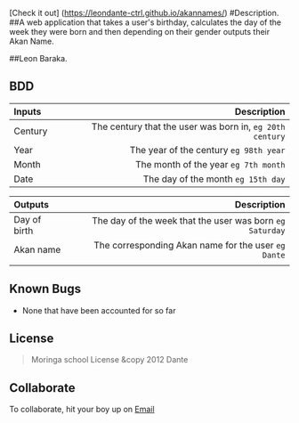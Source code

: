 [Check it out] (https://leondante-ctrl.github.io/akannames/)
#Description.
##A web application that takes a user's birthday, calculates the day of the week they were born and then depending on their gender outputs their Akan Name.

##Leon Baraka.

## BDD
| Inputs |  Description |
| :---         |          ---: |
| Century   | The century that the user was born in, ``eg 20th century``|
| Year     | The year of the century ``eg 98th year``   |
| Month     | The month of the year ``eg 7th month``     |
| Date     |  The day of the month ``eg 15th day`` |


| Outputs |  Description |
| :---         |          ---: |
| Day of birth  | The day of the week that the user was born ``eg Saturday`` |
| Akan name    |  The corresponding Akan name for the user ``eg Dante``    |
|     |      |


## Known Bugs
* None that have been accounted for so far

## License
> Moringa school License &copy 2012 Dante

## Collaborate
To collaborate, hit your boy up on [Email](maxgamerdu@gmail.com)
